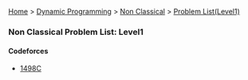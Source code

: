 [Home](../../../../) > [Dynamic Programming](../../../) > [Non Classical](../../) > [Problem List(Level1)](./)

### Non Classical Problem List: Level1


#### Codeforces
- [1498C](../../l1-cf-1498C)



